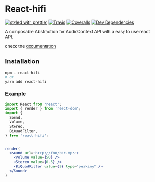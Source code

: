 # React-hifi

[![styled with prettier](https://img.shields.io/badge/styled_with-prettier-ff69b4.svg)](https://github.com/prettier/prettier)
[![Travis](https://img.shields.io/travis/charjac/react-hifi.svg)](https://travis-ci.org/charjac/react-hifi)
[![Coveralls](https://img.shields.io/coveralls/charjac/react-hifi.svg)](https://coveralls.io/github/charjac/react-hifi)
[![Dev Dependencies](https://david-dm.org/charjac/react-hifi/dev-status.svg)](https://david-dm.org/charjac/react-hifi?type=dev)

A composable Abstraction for AudioContext API with a easy to use react API.

check the [documentation](https://charjac.github.io/react-hifi/)

## Installation

```bash
npm i react-hifi
# or
yarn add react-hifi
```

### Example

```jsx
import React from 'react';
import { render } from 'react-dom';
import {
  Sound,
  Volume,
  Stereo,
  BiQuadFilter,
} from 'react-hifi';


render(
  <Sound url="http://foo/bar.mp3">
    <Volume value={50} />
    <Stereo value={0.5} />
    <BiQuadFilter value={5} type="peaking" />
  </Sound>
)

```

